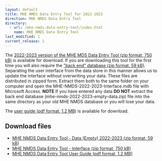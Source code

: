 ```yaml
---
layout: default
title: MHE NMDS Data Entry Tool for 2022-2023
direction: MHE NMDS Data Entry Tool
directory:
  - url: /mhe-nmds-data-entry-tool/index.html
    name: MHE NMDS Data Entry Tool
last_modified: 1
current_release: 1
---
```


The [2022-2023 version of the MHE MDS Data Entry Tool (zip format, 750 kB)][interface-href] is available for download.
If you are downloading this tool for the first time you will also require the ["back end" database (zip format, 59 kB)][emptydata-href]. Separating the user interface from the data store in this manner allows us to update the interface without overwriting your data.
These files are distributed in zipped form. Extract them both to the same folder on your computer and open the MHE-NMDS-2022-2023-Interface.mdb file with Microsoft Access.
**NOTE** If you have entered any data **DO NOT** extract the back end database (mhe-nmds-2022-2023-empty-data.zip) file into the same directory as your old MHE NMDS database or you will lose your data.

The [user guide (pdf format, 1.2 MB)][userguide-href] is available for download.
## Download files
* [MHE NMDS Data Entry Tool - Data (Empty) 2022-2023 (zip format, 59 kB)][emptydata-href]
* [MHE NMDS Data Entry Tool - Interface (zip format, 750 kB)][interface-href]
* [MHE NMDS Data Entry Tool User Guide (pdf format, 1.2 MB)][userguide-href]

[interface-href]: /site/assets/files/MHE-NMDS-2022-2023-interface.zip
[emptydata-href]: /site/assets/files/MHE-NMDS-2022-2023-empty-data.zip
[userguide-href]: /site/assets/files/MHE-NMDS-2022-2023-DE-Tool-User-Guide.pdf
